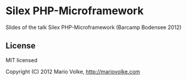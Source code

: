 # Silex PHP-Microframework

Slides of the talk Silex PHP-Microframework (Barcamp Bodensee 2012)

## License

MIT licensed

Copyright (C) 2012 Mario Volke, http://mariovolke.com